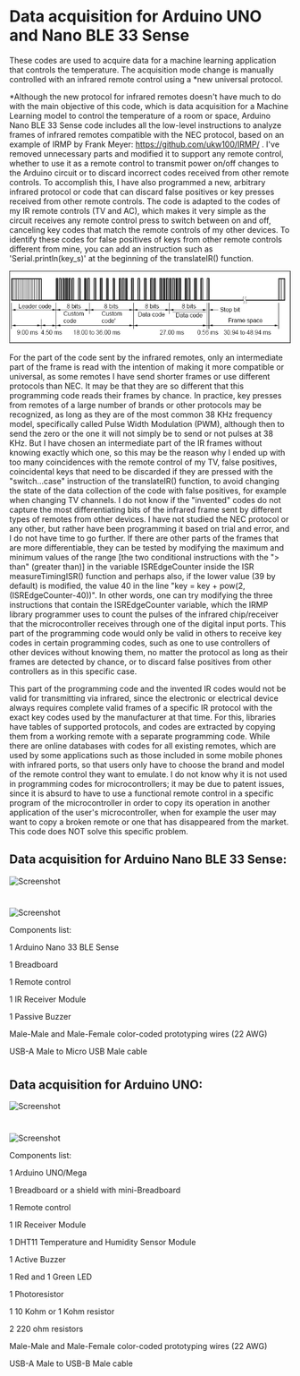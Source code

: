 # Data acquisition for Arduino UNO and Nano BLE 33 Sense


These codes are used to acquire data for a machine learning application that controls the temperature. The acquisition mode change is manually controlled with an infrared remote control using a *new universal protocol.


*Although the new protocol for infrared remotes doesn't have much to do with the main objective of this code, which is data acquisition for a Machine Learning model to control the temperature of a room or space, Arduino Nano BLE 33 Sense code includes all the low-level instructions to analyze frames of infrared remotes compatible with the NEC protocol, based on an example of IRMP by Frank Meyer: https://github.com/ukw100/IRMP/ . I've removed unnecessary parts and modified it to support any remote control, whether to use it as a remote control to transmit power on/off changes to the Arduino circuit or to discard incorrect codes received from other remote controls. To accomplish this, I have also programmed a new, arbitrary infrared protocol or code that can discard false positives or key presses received from other remote controls. The code is adapted to the codes of my IR remote controls (TV and AC), which makes it very simple as the circuit receives any remote control press to switch between on and off, canceling key codes that match the remote controls of my other devices. To identify these codes for false positives of keys from other remote controls different from mine, you can add an instruction such as 'Serial.println(key_s)' at the beginning of the translateIR() function.

![Screenshot](https://github.com/antor44/Acquisition4microcontrollers/blob/main/NEC_protocol.jpg)

For the part of the code sent by the infrared remotes, only an intermediate part of the frame is read with the intention of making it more compatible or universal, as some remotes I have send shorter frames or use different protocols than NEC. It may be that they are so different that this programming code reads their frames by chance. In practice, key presses from remotes of a large number of brands or other protocols may be recognized, as long as they are of the most common 38 KHz frequency model, specifically called Pulse Width Modulation (PWM), although then to send the zero or the one it will not simply be to send or not pulses at 38 KHz. But I have chosen an intermediate part of the IR frames without knowing exactly which one, so this may be the reason why I ended up with too many coincidences with the remote control of my TV, false positives, coincidental keys that need to be discarded if they are pressed with the "switch...case" instruction of the translateIR() function, to avoid changing the state of the data collection of the code with false positives, for example when changing TV channels. I do not know if the "invented" codes do not capture the most differentiating bits of the infrared frame sent by different types of remotes from other devices. I have not studied the NEC protocol or any other, but rather have been programming it based on trial and error, and I do not have time to go further. If there are other parts of the frames that are more differentiable, they can be tested by modifying the maximum and minimum values of the range [the two conditional instructions with the "> than" (greater than)] in the variable ISREdgeCounter inside the ISR measureTimingISR() function and perhaps also, if the lower value (39 by default) is modified, the value 40 in the line "key = key + pow(2,(ISREdgeCounter-40))". In other words, one can try modifying the three instructions that contain the ISREdgeCounter variable, which the IRMP library programmer uses to count the pulses of the infrared chip/receiver that the microcontroller receives through one of the digital input ports. This part of the programming code would only be valid in others to receive key codes in certain programming codes, such as one to use controllers of other devices without knowing them, no matter the protocol as long as their frames are detected by chance, or to discard false positives from other controllers as in this specific case.

This part of the programming code and the invented IR codes would not be valid for transmitting via infrared, since the electronic or electrical device always requires complete valid frames of a specific IR protocol with the exact key codes used by the manufacturer at that time. For this, libraries have tables of supported protocols, and codes are extracted by copying them from a working remote with a separate programming code. While there are online databases with codes for all existing remotes, which are used by some applications such as those included in some mobile phones with infrared ports, so that users only have to choose the brand and model of the remote control they want to emulate. I do not know why it is not used in programming codes for microcontrollers; it may be due to patent issues, since it is absurd to have to use a functional remote control in a specific program of the microcontroller in order to copy its operation in another application of the user's microcontroller, when for example the user may want to copy a broken remote or one that has disappeared from the market. This code does NOT solve this specific problem.

 
## Data acquisition for Arduino Nano BLE 33 Sense:
![Screenshot](https://github.com/antor44/microcontrollers/blob/main/Receiver_Sense/Arduino_sense_receiver.jpg)
#
![Screenshot](https://github.com/antor44/microcontrollers/blob/main/Receiver_Sense/Arduino_nano_sense_placa.jpg)

Components list:

1 Arduino Nano 33 BLE Sense

1 Breadboard

1 Remote control

1 IR Receiver Module

1 Passive Buzzer

Male-Male and Male-Female color-coded prototyping wires (22 AWG)

USB-A Male to Micro USB Male cable

#
## Data acquisition for Arduino UNO:
![Screenshot](https://github.com/antor44/microcontrollers/blob/main/Receiver_Module/Arduino_Acquisition.jpg)
#
![Screenshot](https://github.com/antor44/microcontrollers/blob/main/Receiver_Module/acquisition.jpg)

Components list:

1 Arduino UNO/Mega

1 Breadboard or a shield with mini-Breadboard

1 Remote control

1 IR Receiver Module

1 DHT11 Temperature and Humidity Sensor Module

1 Active Buzzer

1 Red and 1 Green LED

1 Photoresistor

1 10 Kohm or 1 Kohm resistor

2 220 ohm resistors

Male-Male and Male-Female color-coded prototyping wires (22 AWG)

USB-A Male to USB-B Male cable
